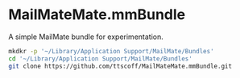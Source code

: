 MailMateMate.mmBundle
=====================

A simple MailMate bundle for experimentation.

```bash
mkdkr -p '~/Library/Application Support/MailMate/Bundles'
cd '~/Library/Application Support/MailMate/Bundles'
git clone https://github.com/ttscoff/MailMateMate.mmBundle.git
```